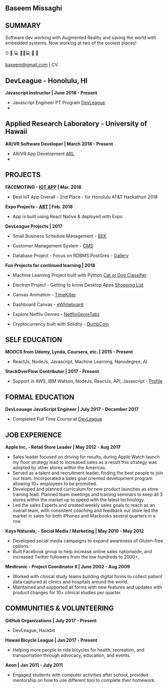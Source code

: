 ## Baseem Missaghi

## SUMMARY

Software dev working with Augmented Reality and saving the world with embedded systems. Now working at two of the coolest places!

⏰ 🚴 💻 👨‍🏫💻 🚴 🔁

baseem@gmail.com | CV

## DevLeague - Honolulu, HI

<b>Javascript Instructor | June 2018 -  Present</b>

* Javascript Engineer PT Program [DevLeague](https://www.devleague.com/)
* <img src="https://img.shields.io/badge/TA-Javascript-blue.svg" alt=""> <img src="https://img.shields.io/badge/TA-NodeJS-brightgreen.svg" alt=""> <img src="https://img.shields.io/badge/TA-PostGreSQL-yellow.svg" alt="">

## Applied Research Laboratory - University of Hawaii

<b>AR/VR Software Developer | March 2018 -  Present</b>

* AR/VR App Development [ARL](http://www.hawaii.edu/arl/)
* <img src="https://img.shields.io/badge/VIROREACT--lightgrey.svg" alt=""> <img src="https://img.shields.io/badge/ARKIT--blue.svg" alt=""> <img src="https://img.shields.io/badge/ARCORE--green.svg" alt=""> <img src="https://img.shields.io/badge/UNITY--red.svg" alt=""> <img src="https://img.shields.io/badge/MAGICLEAP--ff69b4.svg" alt="">


## PROJECTS

<b> FACEMOTING - [IOT APP](https://github.com/ba5eem/atthackathon) | Mar. 2018</b>

* Best IoT App Overall - 2nd Place - for Honolulu AT&T Hackathon 2018

<b> Expo Projects - [ART](https://expo.io/@baseem) | Feb. 2018</b>

* App is built using React Native & deployed with Expo

<b> DevLeague Projects | 2017</b>

* Small Business Schedule Management - [BEK](https://github.com/ba5eem/bek)

* Customer Management System - [CMS](https://github.com/ba5eem/consume-more-stuff)

* Database Project - Focus on RDBMS:PostGres - [Gallery](https://github.com/ba5eem/express-gallery)

<b> Fun Projects for continued learning | 2018</b>

* Machine Learning Project built with Python [Cat or Dog Classifier](https://github.com/ba5eem/catordog)

* Electron Project - Getting to know Desktop Apps [Shopping List](https://github.com/ba5eem/Electron-Projects)


* Canvas Animation - [TimeKiller](https://ba5eem.github.io/canvasCircleAnimation/)

* Dashboard Canvas - [eWhiteboard](https://dashboardcanvas.herokuapp.com/)

* Explore Netflix Genres - [NetflixGenreTabs](https://netflix-genre-tabs.herokuapp.com/)

* Cryptocurrency built with Solidity - [DumbCoin](https://github.com/ba5eem/DumbCoin)



## SELF EDUCATION

<b>MOOCS from Udemy, Lynda, Coursera, etc. | 2015 - Present</b>

* ReactJs, NodeJs, Javascript, Machine Learning, Nanodegree, AI

<b>StackOverFlow Contributor | 2017 - Present</b>

* Support in AWS, IBM Watson, NodeJs, ReactJs, API, Javascript - [Profile](https://stackoverflow.com/users/9297261/baseem)

## FORMAL EDUCATION

<b>DevLeauage JavaScript Engineer | July 2017 -  December 2017</b>

* Completed Full Time Course at [DevLeague](https://www.devleague.com/)


## JOB EXPERIENCE

<b>Apple Inc, - Retail Store Leader | May 2012 - Aug 2017</b>

* Sales leader focused on driving for results, during Apple Watch launch my floor strategy lead to increased sales as a result this strategy was adopted by other stores within the Americas.
* Served as a talent and recruitment leader, finding the best people to join our team. Incorporated a sales goal oriented development program allowing 10+ employees to be promoted.
* Developed and planned curriculum for new product launches as store training lead. Planned team meetings and training seminars to keep all 3 stores within the market up to speed with the latest technology.
* Led the sales Experts and created weekly sales goals to reach as an overall team, with consistent coaching and feedback our store led the market in sales for both iPhones and Macbooks several quarters in a row.

<b>Kays Naturals, - Social Media / Marketing | May 2010 - May 2012</b>

* Developed social media campaigns to expand awareness of Gluten-free options.
* Built Facebook group to help increase online sales nationwide, and increased Twitter followers from the low hundreds to 2000+.

<b>Medtronic - Project Coordinator II | June 2002 - Aug 2009</b>

* Worked with clinical study teams building digital forms to collect patient data captured at clinics and hospitals around the world.
* Maintained and supported all forms with new features and updates with product changes for 10+ clinical studies per quarter.

## COMMUNITIES & VOLUNTEERING

<b>GitHub Organizations | July 2017 - Present</b>

* DevLeague, Hackbit

<b>Hawaii Bicycle League | Jan 2017 - Present</b>

* Helping more people to ride bicycles for health, recreation, and transportation through advocacy, education, and events.

<b>Aeon | Jan 2011 - July 2011</b>

* Engaged students with computer activities after school, provided mentorship on how to use different tool to complete their homework.

